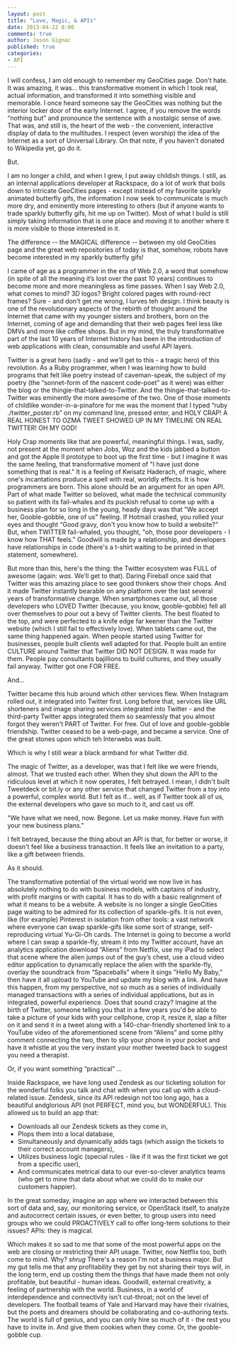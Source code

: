 ```yaml
---
layout: post
title: "Love, Magic, & APIs"
date: 2013-04-22 8:00
comments: true
author: Jason Gignac
published: true
categories: 
- API
---
```

I will confess, I am old enough to remember my GeoCities page. Don't hate. It was amazing, it was... this transformative moment in which I took real, actual information, and transformed it into something visible and memorable. I once heard someone say the GeoCities was nothing but the interior locker door of the early Internet. I agree, if you remove the words “nothing but” and pronounce the sentence with a nostalgic sense of awe. That was, and still is, the heart of the web - the convenient, interactive display of data to the multitudes. I respect (even worship) the idea of the Internet as a sort of Universal Library. On that note, if you haven't donated to Wikipedia yet, go do it.  
 
But. 
 
I am no longer a child, and when I grew, I put away childish things. I still, as an internal applications developer at Rackspace, do a lot of work that boils down to intricate GeoCities pages - except instead of my favorite sparkly animated butterfly gifs, the information I now seek to communicate is much more dry, and eminently more interesting to others (but if anyone wants to trade sparkly butterfly gifs, hit me up on Twitter). Most of what I build is still simply taking information that is one place and moving it to another where it is more visible to those interested in it.

<!-- more -->
 
The difference -- the MAGICAL difference -- between my old GeoCities page and the great web repositories of today is that, somehow, robots have become interested in my sparkly butterfly gifs! 
 
I came of age as a programmer in the era of Web 2.0, a word that somehow (in spite of all the meaning it’s lost over the past 10 years) continues to become more and more meaningless as time passes. When I say Web 2.0, what comes to mind? 3D logos? Bright colored pages with round-rect frames? Sure - and don't get me wrong, I lurves teh design. I think beauty is one of the revolutionary aspects of the rebirth of thought around the Internet that came with my younger sisters and brothers, born on the Internet, coming of age and demanding that their web pages feel less like DMVs and more like coffee shops. But in my mind, the truly transformative part of the last 10 years of Internet history has been in the introduction of web applications with  clean, consumable and useful API layers.  
 
Twitter is a great hero (sadly - and we'll get to this - a tragic hero) of this revolution. As a Ruby programmer, when I was learning how to build programs that felt like poetry instead of caveman-speak, the subject of my poetry (the “sonnet-form of the nascent code-poet” as it were) was either the blog or the thingie-that-talked-to-Twitter. And the thingie-that-talked-to-Twitter was eminently the more awesome of the two. One of those moments of childlike wonder-in-a-pinafore for me was the moment that I typed “ruby ./twitter_poster.rb” on my command line, pressed enter, and HOLY CRAP! A REAL HONEST TO OZMA TWEET SHOWED UP IN MY TIMELINE ON REAL TWITTER! OH MY GOD! 
 
Holy Crap moments like that are powerful, meaningful things. I was, sadly, not present at the moment when Jobs, Woz and the kids jabbed a button and got the Apple II prototype to boot up the first time - but I imagine it was the same feeling, that transformative moment of "I have just done something that is real." It is a feeling of Kwisatz Haderach, of magic, where one's incantations produce a spell with real, worldly effects. It is how programmers are born. This alone should be an argument for an open API. Part of what made Twitter so beloved, what made the technical community so patient with its fail-whales and its puckish refusal to come up with a business plan for so long in the young, heady days was that "We accept her, Gooble-gobble, one of us" feeling. If Hotmail crashed, you rolled your eyes and thought “Good gravy, don't you know how to build a website?“ But, when TWITTER fail-whaled, you thought, "oh, those poor developers - I know how THAT feels." Goodwill is made by a relationship, and developers have relationships in code (there's a t-shirt waiting to be printed in that statement, somewhere). 
 
But more than this, here's the thing: the Twitter ecosystem was FULL of awesome (again: *was*. We'll get to that). Daring Fireball once said that Twitter was this amazing place to see good thinkers show their chops. And it made Twitter instantly bearable on any platform over the last several years of transformative change. When smartphones came out, all those developers who LOVED Twitter (because, you know, gooble-gobble) fell all over themselves to pour out a bevy of Twitter clients. The best floated to the top, and were perfected to a knife edge far keener than the Twitter website (which I still fail to effectively love). When tablets came out, the same thing happened again. When people started using Twitter for businesses, people built clients well adapted for that. People built an entire CULTURE around Twitter that Twitter DID NOT DESIGN. It was made for them. People pay consultants bajillions to build cultures, and they usually fail anyway. Twitter got one FOR FREE. 
 
And... 
 
Twitter became this hub around which other services flew. When Instagram rolled out, it integrated into Twitter first. Long before that, services like URL shorteners and image sharing services integrated into Twitter - and the third-party Twitter apps integrated them so seamlessly that you almost forgot they weren't PART of Twitter. For free. Out of love and gooble-gobble friendship. Twitter ceased to be a web-page, and became a service. One of the great stones upon which teh Interwebs was built. 
 
Which is why I still wear a black armband for what Twitter did. 
 
The magic of Twitter, as a developer, was that I felt like we were friends, almost. That we trusted each other. When they shut down the API to the ridiculous level at which it now operates, I felt betrayed. I mean, I didn't built Tweetdeck or bit.ly or any other service that changed Twitter from a toy into a powerful, complex world. But I felt as if... well, as if Twitter took all of us, the external developers who gave so much to it, and cast us off.  
 
"We have what we need, now. Begone. Let us make money. Have fun with your new business plans." 
 
I felt betrayed, because the thing about an API is that, for better or worse, it doesn't feel like a business transaction. It feels like an invitation to a party, like a gift between friends. 
 
As it should. 
 
The transformative potential of the virtual world we now live in has absolutely nothing to do with business models, with captains of industry, with profit margins or with capital. It has to do with a basic realignment of what it means to be a website. A website is no longer a single GeoCities page waiting to be admired for its collection of sparkle-gifs. It is not even, like (for example) Pinterest in isolation from other tools: a vast network where everyone can swap sparkle-gifs like some sort of strange, self-reproducing virtual Yu-Gi-Oh cards. The Internet is going to become a world where I can swap a sparkle-fly, stream it into my Twitter account, have an analytics application download “Aliens” from Netflix, use my iPad to select that scene where the alien jumps out of the guy’s chest,  use a cloud video editor application to dynamically replace the alien with the sparkle-fly,  overlay the soundtrack from “Spaceballs” where it sings "Hello My Baby," then have it all upload to YouTube and update my blog with a link. And have this happen, from my perspective, not so much as a series of individually managed transactions with a series of individual applications, but as in integrated, powerful experience. Does that sound crazy? Imagine at the birth of Twitter, someone telling you that in a few years you'd be able to take a picture of your kids with your cellphone, crop it, resize it, slap a filter on it and send it in a tweet along with a 140-char-friendly shortened link to a YouTube video of the aforementioned scene from “Aliens” and some pithy comment connecting the two, then to slip your phone in your pocket and have it whistle at you the very instant your mother tweeted back to suggest you need a therapist. 
 
Or, if you want something “practical” ... 
 
Inside Rackspace, we have long used Zendesk as our ticketing solution for the wonderful folks you talk and chat with when you call up with a cloud-related issue. Zendesk, since its API redesign not too long ago, has a beautiful andglorious API (not PERFECT, mind you, but WONDERFUL). This allowed us to build an app that: 

* Downloads all our Zendesk tickets as they come in,
* Plops them into a local database, 
* Simultaneously and dynamically adds tags (which assign the tickets to their correct account managers), 
* Utilizes business logic (special rules - like if it was the first ticket we got from a specific user), 
* And communicates metrical data to our ever-so-clever analytics teams (who get to mine that data about what we could do to make our customers happier). 
 
In the great someday, imagine an app where we interacted between this sort of data and, say, our monitoring service, or OpenStack itself, to analyze and autocorrect certain issues, or even better, to group users into need groups who we could PROACTIVELY call to offer long-term solutions to their issues? APIs: they is magical. 

Which makes it so sad to me that some of the most powerful apps on the web are closing or restricting their API usage. Twitter, now Netflix too, both come to mind. Why? *shrug* There's a reason I'm not a business major. But my gut tells me that any profitability they get by not sharing their toys will, in the long term, end up costing them the things that have made them not only profitable, but beautiful - human ideas.  Goodwill, external creativity, a feeling of partnership with the world. Business, in a world of interdependence and connectivity isn't cut-throat; not on the level of developers. The football teams of Yale and Harvard may have their rivalries, but the poets and dreamers should be collaborating and co-authoring texts. The world is full of genius, and you can only hire so much of it - the rest you have to invite in. And give them cookies when they come. Or, the gooble-gobble cup. 
